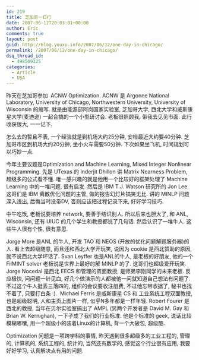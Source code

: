 ```yaml
---
id: 219
title: 芝加哥一日行
date: 2007-06-12T20:03:01+00:00
author: Eric
comments: true
layout: post
guid: http://blog.youxu.info/2007/06/12/one-day-in-chicago/
permalink: /2007/06/12/one-day-in-chicago/
dsq_thread_id:
  - 498509325
categories:
  - Article
  - USA
---
```

昨天在芝加哥参加  ACNW Optimization. ACNW 是 Argonne National Laboratory, University of Chicago, Northwestern University, University of Wisconsin 的缩写. 就是由能源部阿岗国家实验室, 芝加哥大学, 西北大学和威斯康星大学(麦迪逊) 一起合搞的一个小型研讨会. 老板很照顾我, 带我去见见市面. 此行收获很大, 一一记下.

怎么去的暂且不表, 一个经验就是到机场大约25分钟, 安检最近大约要40分钟. 芝加哥市区到机场大约20分钟, 坐小火车需要50分钟. 下次如果坐飞机, 时间规划可以巧妙一点.

今年主要议题是Optimization and Machine Learning, Mixed Integer Nonlinear Programming. 先是 UTexas 的 Inderjit Dhillon 讲 Matrix Nearness Problem, 超级多的公式看不懂. 唯一感兴趣的就是他用一个比较好的框架处理了 Machine Learning 中的一堆问题, 很有启发. 然后是 IBM T.J. Watson 研究所的 Jon Lee. 这哥们是 IBM 离散优化问题的主管, 做的报告幻灯片搞笑无比. 讲的 MINLP 问题深入浅出, 后悔当时没带DV, 否则应该把过程记录下来, 好好学习技巧.

中午吃饭, 老板说要培养 network, 要善于结识别人. 所以后来也胆大了, 和 ANL, Wisconsin, 还有 UIUC 的几个学生和教授都说了几句话. 然后认识了一堆牛人. 这些牛人很有个性, 很有意思.

Jorge More 是ANL 的牛人, 开发 TAO 和 NEOS (开放的优化问题解题服务器)的人. 看上去超级随意, 而且还和西北大学开玩笑, 说因为 cookie 是西北赞助的原因, 就不说西北大学坏话了. Svan Leyffer 也是ANL的牛人, 是老板的好朋友, 他的一个 FilMINT solver 老板说是世界上最好的解 MINLP 的了. 这哥们也超级爱开玩笑. Jorge Nocedal 是西北 EECS 和管理的双面教授, 是师弟李刚同学的未来老板. 反应极快, 问问题一针见血, 好几个做演示的人都被他一问就知道自己想法有问题了. 不过这个牛人挺丢三落四的, 组织的会议要收注册费, 不过他忘带收据了, 秘书也找不着了, 只要打白条 :).  Michael Ferris 是威斯康星 CS 和 工业系统工程双面教授, 也是超级聪明, 人和主页上图片一样, 似乎N多年都是一样年轻. Robert Fourer 是西北的教授, 当年在贝尔实验室搞出了 AMPL (另两个开发者是 David M. Gay 和 Brian W. Kernighan), 一下子成了我们的行业标准. 他是个标准的 geek, 说话比较模糊嘟囔, 用一个超级小的装着Linux的计算机, 背一个大破包, 超级酷.

Optimization 问题是一项跨学科的事情, 昨天遇到很多超级多的工业工程的, 管理的, 计算机的, 系统工程的, 统计的, 当然还有数学的, 感觉这个行业很有应用, 我要好好学习, 认真解决点有用的问题.